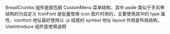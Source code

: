 BreadCrumbs 组件是面包屑
CustomMenu 菜单结构，其中 aside 类似于手风琴结构的为自定义
IconFont 是批量使用 icon 图片时用的，主要使用其中的 type 属性，iconfont 地址最好使用以 .js 结尾的 symbol 地址
layout 作用是布局结构，
UseIntroduce 组件是使用说明